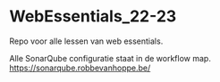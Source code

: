 # WebEssentials_22-23

Repo voor alle lessen van web essentials.



Alle SonarQube configuratie staat in de workflow map.
https://sonarqube.robbevanhoppe.be/


